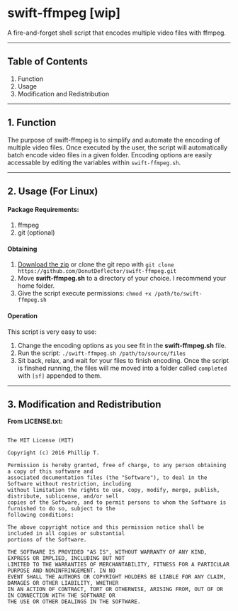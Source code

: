 # swift-ffmpeg [wip]
A fire-and-forget shell script that encodes multiple video files with ffmpeg.

___

## Table of Contents
1. Function
2. Usage
3. Modification and Redistribution

___

## 1. Function

The purpose of swift-ffmpeg is to simplify and automate the encoding of multiple 
video files. Once executed by the user, the script will automatically batch encode
video files in a given folder. Encoding options are easily accessable by editing 
the variables within `swift-ffmpeg.sh`.

___

## 2. Usage (For Linux)

#### Package Requirements:
  1. ffmpeg
  2. git (optional)

#### Obtaining 
  1. [Download the zip](https://github.com/DonutDeflector/swift-ffmpeg/archive/master.zip) 
  or clone the git repo with `git clone https://github.com/DonutDeflector/swift-ffmpeg.git`
  2. Move **swift-ffmpeg.sh** to a directory of your choice. I recommend your home folder.
  3. Give the script execute permissions: `chmod +x /path/to/swift-ffmpeg.sh`

#### Operation
This script is very easy to use:
  1. Change the encoding options as you see fit in the **swift-ffmpeg.sh** file.
  2. Run the script: `./swift-ffmpeg.sh /path/to/source/files`
  3. Sit back, relax, and wait for your files to finish encoding. Once the script is finshed
  running, the files will me moved into a folder called `completed` with `[sf]` appended to
  them.

___

## 3. Modification and Redistribution

**From LICENSE.txt:**

```

The MIT License (MIT)

Copyright (c) 2016 Phillip T.

Permission is hereby granted, free of charge, to any person obtaining a copy of this software and
associated documentation files (the "Software"), to deal in the Software without restriction, including
without limitation the rights to use, copy, modify, merge, publish, distribute, sublicense, and/or sell
copies of the Software, and to permit persons to whom the Software is furnished to do so, subject to the
following conditions:

The above copyright notice and this permission notice shall be included in all copies or substantial
portions of the Software.

THE SOFTWARE IS PROVIDED "AS IS", WITHOUT WARRANTY OF ANY KIND, EXPRESS OR IMPLIED, INCLUDING BUT NOT
LIMITED TO THE WARRANTIES OF MERCHANTABILITY, FITNESS FOR A PARTICULAR PURPOSE AND NONINFRINGEMENT. IN NO
EVENT SHALL THE AUTHORS OR COPYRIGHT HOLDERS BE LIABLE FOR ANY CLAIM, DAMAGES OR OTHER LIABILITY, WHETHER
IN AN ACTION OF CONTRACT, TORT OR OTHERWISE, ARISING FROM, OUT OF OR IN CONNECTION WITH THE SOFTWARE OR
THE USE OR OTHER DEALINGS IN THE SOFTWARE.

```



